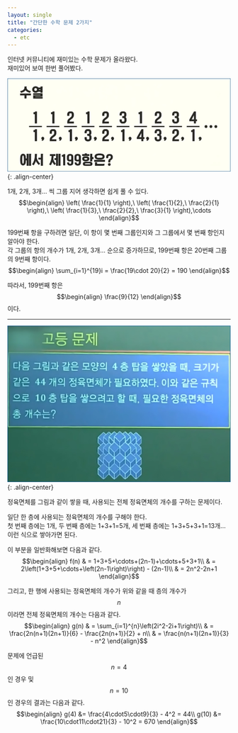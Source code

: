 ```yaml
---
layout: single
title: "간단한 수학 문제 2가지"
categories:
  - etc
---
```


인터넷 커뮤니티에 재미있는 수학 문제가 올라왔다.\
재미있어 보여 한번 풀어봤다.

![image](</images/2025-01-27/math1_Bs64.jpg>){: .align-center}

1개, 2개, 3개... 씩 그룹 지어 생각하면 쉽게 풀 수 있다.\
$$\begin{align}
\left( \frac{1}{1} \right),\ \left( \frac{1}{2},\ \frac{2}{1} \right),\ \left( \frac{1}{3},\ \frac{2}{2},\ \frac{3}{1} \right),\cdots
\end{align}$$

199번째 항을 구하려면 일단, 이 항이 몇 번째 그룹인지와 그 그룹에서 몇 번째 항인지 알아야 한다.\
각 그룹의 항의 개수가 1개, 2개, 3개... 순으로 증가하므로, 199번째 항은 20번째 그룹의 9번째 항이다.\
$$\begin{align}
\sum_{i=1}^{19}i = \frac{19\cdot 20}{2} = 190
\end{align}$$

따라서, 199번째 항은 $$\begin{align} \frac{9}{12} \end{align}$$이다.

---

![image](</images/2025-01-27/math2_Bs64.jpg>){: .align-center}

정육면체를 그림과 같이 쌓을 때, 사용되는 전체 정육면체의 개수를 구하는 문제이다.

일단 한 층에 사용되는 정육면체의 개수를 구해야 한다.\
첫 번째 층에는 1개, 두 번째 층에는 1+3+1=5개, 세 번째 층에는 1+3+5+3+1=13개... 이런 식으로 쌓아가면 된다.

이 부분을 일반화해보면 다음과 같다.\
$$\begin{align}
f(n) & = 1+3+5+\cdots+(2n-1)+\cdots+5+3+1\\
& = 2\left(1+3+5+\cdots+\left(2n-1\right)\right) - (2n-1)\\
& = 2n^2-2n+1
\end{align}$$

그리고, 한 행에 사용되는 정육면체의 개수가 위와 같을 때 층의 개수가 $$n$$이라면 전체 정육면체의 개수는 다음과 같다.\
$$\begin{align}
g(n) & = \sum_{i=1}^{n}\left(2i^2-2i+1\right)\\
& = \frac{2n(n+1)(2n+1)}{6} - \frac{2n(n+1)}{2} + n\\
& = \frac{n(n+1)(2n+1)}{3} - n^2
\end{align}$$

문제에 언급된 $$n=4$$인 경우 및 $$n=10$$인 경우의 결과는 다음과 같다.\
$$\begin{align}
g(4) &= \frac{4\cdot5\cdot9}{3} - 4^2 = 44\\
g(10) &= \frac{10\cdot11\cdot21}{3} - 10^2 = 670
\end{align}$$
